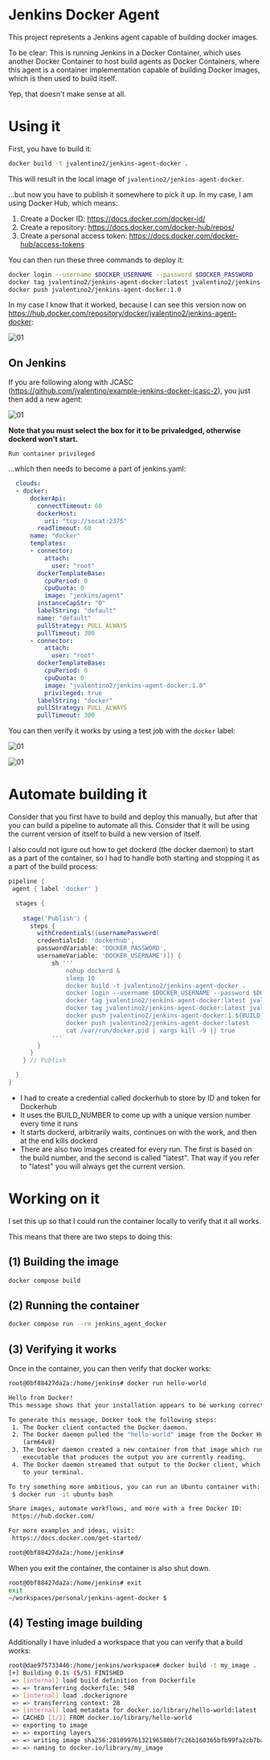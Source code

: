 # Jenkins Docker Agent

This project represents a Jenkins agent capable of building docker images.

To be clear: This is running Jenkins in a Docker Container, which uses another Docker Container to host build agents as Docker Containers, where this agent is a container implementation capable of building Docker images, which is then used to build itself.

Yep, that doesn't make sense at all.

# Using it

First, you have to build it:

```bash
docker build -t jvalentino2/jenkins-agent-docker .
```

This will result in the local image of `jvalentino2/jenkins-agent-docker`.

...but now you have to publish it somewhere to pick it up. In my case, I am using Docker Hub, which means:

1. Create a Docker ID: https://docs.docker.com/docker-id/
2. Create a repository: https://docs.docker.com/docker-hub/repos/
3. Create a personal access token: https://docs.docker.com/docker-hub/access-tokens

You can then run these three commands to deploy it:

```bash
docker login --username $DOCKER_USERNAME --password $DOCKER_PASSWORD
docker tag jvalentino2/jenkins-agent-docker:latest jvalentino2/jenkins-agent-docker:1.0
docker push jvalentino2/jenkins-agent-docker:1.0
```

In my case I know that it worked, because I can see this version now on https://hub.docker.com/repository/docker/jvalentino2/jenkins-agent-docker:

![01](./wiki/01.png)

## On Jenkins

If you are following along with JCASC (https://github.com/jvalentino/example-jenkins-docker-jcasc-2), you just then add a new agent:

![01](./wiki/02.png)

**Note that you must select the box for it to be privaledged, otherwise dockerd won't start.**

`Run container privileged`

...which then needs to become a part of jenkins.yaml:

```yaml
  clouds:
  - docker:
      dockerApi:
        connectTimeout: 60
        dockerHost:
          uri: "tcp://socat:2375"
        readTimeout: 60
      name: "docker"
      templates:
      - connector:
          attach:
            user: "root"
        dockerTemplateBase:
          cpuPeriod: 0
          cpuQuota: 0
          image: "jenkins/agent"
        instanceCapStr: "0"
        labelString: "default"
        name: "default"
        pullStrategy: PULL_ALWAYS
        pullTimeout: 300
      - connector:
          attach:
            user: "root"
        dockerTemplateBase:
          cpuPeriod: 0
          cpuQuota: 0
          image: "jvalentino2/jenkins-agent-docker:1.0"
          privileged: true
        labelString: "docker"
        pullStrategy: PULL_ALWAYS
        pullTimeout: 300
```

You can then verify it works by using a test job with the `docker` label:

![01](./wiki/03.png)

![01](./wiki/04.png)

# Automate building it

Consider that you first have to build and deploy this manually, but after that you can build a pipeline to automate all this. Consider that it will be using the current version of itself to build a new version of itself.

I also could not igure out how to get dockerd (the docker daemon) to start as a part of the container, so I had to handle both starting and stopping it as a part of the build process:

```groovy
pipeline {
 agent { label 'docker' }

  stages {
    
    stage('Publish') {
      steps {
        withCredentials([usernamePassword(
        credentialsId: 'dockerhub', 
        passwordVariable: 'DOCKER_PASSWORD', 
        usernameVariable: 'DOCKER_USERNAME')]) {
            sh '''
                nohup dockerd &
                sleep 10
                docker build -t jvalentino2/jenkins-agent-docker .
                docker login --username $DOCKER_USERNAME --password $DOCKER_PASSWORD
                docker tag jvalentino2/jenkins-agent-docker:latest jvalentino2/jenkins-agent-docker:1.${BUILD_NUMBER}
                docker tag jvalentino2/jenkins-agent-docker:latest jvalentino2/jenkins-agent-docker:latest
                docker push jvalentino2/jenkins-agent-docker:1.${BUILD_NUMBER}
                docker push jvalentino2/jenkins-agent-docker:latest
                cat /var/run/docker.pid | xargs kill -9 || true
            '''
        }
      }
    } // Publish

  }
}
```

- I had to create a credential called dockerhub to store by ID and token for Dockerhub
- It uses the BUILD_NUMBER to come up with a unique version number every time it runs
- It starts dockerd, arbitrarily waits, continues on with the work, and then at the end kills dockerd
- There are also two images created for every run. The first is based on the build number, and the second is called "latest". That way if you refer to "latest" you will always get the current version.

# Working on it

I set this up so that I could run the container locally to verify that it all works.

This means that there are two steps to doing this:

## (1) Building the image

```bash
docker compose build
```

## (2) Running the container

```bash
docker compose run --rm jenkins_agent_docker
```

## (3) Verifying it works

Once in the container, you can then verify that docker works:

```bash
root@0bf88427da2a:/home/jenkins# docker run hello-world

Hello from Docker!
This message shows that your installation appears to be working correctly.

To generate this message, Docker took the following steps:
 1. The Docker client contacted the Docker daemon.
 2. The Docker daemon pulled the "hello-world" image from the Docker Hub.
    (arm64v8)
 3. The Docker daemon created a new container from that image which runs the
    executable that produces the output you are currently reading.
 4. The Docker daemon streamed that output to the Docker client, which sent it
    to your terminal.

To try something more ambitious, you can run an Ubuntu container with:
 $ docker run -it ubuntu bash

Share images, automate workflows, and more with a free Docker ID:
 https://hub.docker.com/

For more examples and ideas, visit:
 https://docs.docker.com/get-started/

root@0bf88427da2a:/home/jenkins# 
```

When you exit the container, the container is also shut down.

```bash
root@0bf88427da2a:/home/jenkins# exit
exit
~/workspaces/personal/jenkins-agent-docker $ 
```

## (4) Testing image building

Additionally I have inluded a workspace that you can verify that a build works:

```bash
root@dae975733446:/home/jenkins/workspace# docker build -t my_image .
[+] Building 0.1s (5/5) FINISHED                                                                             
 => [internal] load build definition from Dockerfile                                                    0.0s
 => => transferring dockerfile: 54B                                                                     0.0s
 => [internal] load .dockerignore                                                                       0.0s
 => => transferring context: 2B                                                                         0.0s
 => [internal] load metadata for docker.io/library/hello-world:latest                                   0.0s
 => CACHED [1/1] FROM docker.io/library/hello-world                                                     0.0s
 => exporting to image                                                                                  0.0s
 => => exporting layers                                                                                 0.0s
 => => writing image sha256:28109976132196580bf7c26b160365bfb99fa2cb7baa7eb039db2efd3d8244a7            0.0s
 => => naming to docker.io/library/my_image         
```

